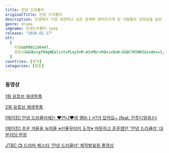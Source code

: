 ```yaml
---
title: 안녕 드라큘라
originalTitle: 안녕 드라큘라
description: 인생에서 가장 외면하고 싶은 문제와 맞닥뜨리게 된 사람들의 성장담을 담은 드라마. 이대로 이렇게 살아도 되는 건가 마음이 한없이 약해질 때, 마음 깊숙한 곳에 묻어둔 문제들이 날카롭게 이빨을 드러내고 나를 물어뜯고 흔들어 대는 밤. 이처럼 각자 마음 깊숙한 곳에 묻어둔 문제를 드라큘라에 한 번 비유해봅시다. 긴긴밤, 우리가 이 강력한 드라큘라를 피하려면 어떻게 해야 할까요? 드라큘라를 못 본 척하고 계속 자는 시늉을 하거나 공격에 너덜너덜해져도 버티다 보면 아침이 오기는 합니다. 그러나 드라큘라를 없애지 않는 이상 밤은 계속 무서울 거예요. 드라큘라를 없애고 싶다면, 결국 우리는 그것과 마주해야만 합니다. 그게 우리의 삶에서 가장 외면하고 싶은 문제라도 말이에요.
genre: drama
imgname: 안녕드라큘라.jpeg
release: "2020.02.17"
ott:
  [
    티빙&&P001156447,
    유튜브&&U8zvgf04gWE&list=PLay3nM-A3sMGrxhQxixDoW-GSQClMJW6S&index=1,
  ]
countries: [한국]
categories: [청춘]
---
```


### 동영상

[1화 유튜브 재생목록](https://www.youtube.com/watch?v=U8zvgf04gWE&list=PLay3nM-A3sMGrxhQxixDoW-GSQClMJW6S&index=1)

[2화 유튜브 재생목록](https://www.youtube.com/watch?v=yYVJwMTArhA&list=PLay3nM-A3sMHwBNxTwr1lnWykxBeXkyRk&index=1)

[[메이킹] 안녕 드라큘라에는 ♥안나♥와 엘thㅏ↗?가 있어요~ (feat. 인투디얼음눈)](https://www.youtube.com/watch?v=kl5eJirCQCE)

[[메이킹] 추운 겨울을 녹여줄 ※선물꾸러미 도착※ 따뜻하고 훈훈했던 '안녕 드라큘라' 대본리딩 현장
](https://www.youtube.com/watch?v=0wjfN4bDdOo)

[JTBC 📺 드라마 페스타 '안녕 드라큘라' 제작발표회 풀영상](https://www.youtube.com/watch?v=D3dFIV8UBSE)
